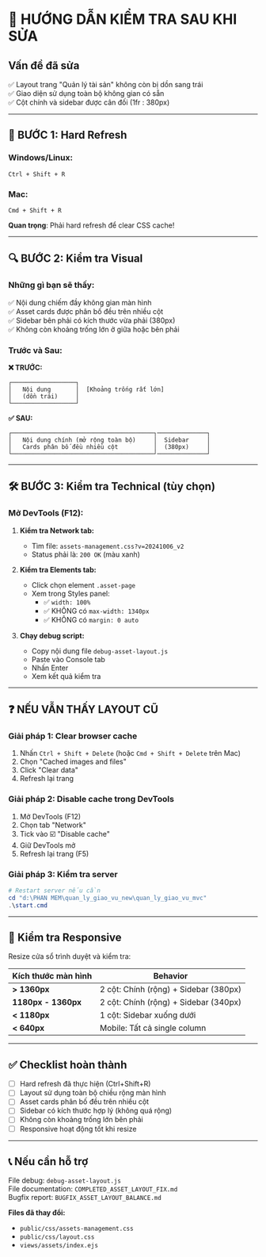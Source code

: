 # 🚀 HƯỚNG DẪN KIỂM TRA SAU KHI SỬA

## Vấn đề đã sửa
✅ Layout trang "Quản lý tài sản" không còn bị dồn sang trái  
✅ Giao diện sử dụng toàn bộ không gian có sẵn  
✅ Cột chính và sidebar được cân đối (1fr : 380px)

---

## 🔄 BƯỚC 1: Hard Refresh

### Windows/Linux:
```
Ctrl + Shift + R
```

### Mac:
```
Cmd + Shift + R
```

**Quan trọng**: Phải hard refresh để clear CSS cache!

---

## 🔍 BƯỚC 2: Kiểm tra Visual

### Những gì bạn sẽ thấy:
✅ Nội dung chiếm đầy không gian màn hình  
✅ Asset cards được phân bố đều trên nhiều cột  
✅ Sidebar bên phải có kích thước vừa phải (380px)  
✅ Không còn khoảng trống lớn ở giữa hoặc bên phải

### Trước và Sau:

**❌ TRƯỚC:**
```
┌──────────────────┐                                    
│   Nội dung       │  [Khoảng trống rất lớn]          
│   (dồn trái)     │                                    
└──────────────────┘                                    
```

**✅ SAU:**
```
┌────────────────────────────────────────┐──────────────┐
│   Nội dung chính (mở rộng toàn bộ)     │  Sidebar     │
│   Cards phân bố đều nhiều cột          │  (380px)     │
└────────────────────────────────────────┘──────────────┘
```

---

## 🛠️ BƯỚC 3: Kiểm tra Technical (tùy chọn)

### Mở DevTools (F12):

1. **Kiểm tra Network tab:**
   - Tìm file: `assets-management.css?v=20241006_v2`
   - Status phải là: `200 OK` (màu xanh)
   
2. **Kiểm tra Elements tab:**
   - Click chọn element `.asset-page`
   - Xem trong Styles panel:
     - ✅ `width: 100%`
     - ✅ KHÔNG có `max-width: 1340px`
     - ✅ KHÔNG có `margin: 0 auto`

3. **Chạy debug script:**
   - Copy nội dung file `debug-asset-layout.js`
   - Paste vào Console tab
   - Nhấn Enter
   - Xem kết quả kiểm tra

---

## ❓ NẾU VẪN THẤY LAYOUT CŨ

### Giải pháp 1: Clear browser cache
1. Nhấn `Ctrl + Shift + Delete` (hoặc `Cmd + Shift + Delete` trên Mac)
2. Chọn "Cached images and files"
3. Click "Clear data"
4. Refresh lại trang

### Giải pháp 2: Disable cache trong DevTools
1. Mở DevTools (F12)
2. Chọn tab "Network"
3. Tick vào ☑️ "Disable cache"
4. Giữ DevTools mở
5. Refresh lại trang (F5)

### Giải pháp 3: Kiểm tra server
```powershell
# Restart server nếu cần
cd "d:\PHAN MEM\quan_ly_giao_vu_new\quan_ly_giao_vu_mvc"
.\start.cmd
```

---

## 📱 Kiểm tra Responsive

Resize cửa sổ trình duyệt và kiểm tra:

| Kích thước màn hình | Behavior                        |
|---------------------|---------------------------------|
| **> 1360px**        | 2 cột: Chính (rộng) + Sidebar (380px) |
| **1180px - 1360px** | 2 cột: Chính (rộng) + Sidebar (340px) |
| **< 1180px**        | 1 cột: Sidebar xuống dưới        |
| **< 640px**         | Mobile: Tất cả single column     |

---

## ✅ Checklist hoàn thành

- [ ] Hard refresh đã thực hiện (Ctrl+Shift+R)
- [ ] Layout sử dụng toàn bộ chiều rộng màn hình
- [ ] Asset cards phân bố đều trên nhiều cột
- [ ] Sidebar có kích thước hợp lý (không quá rộng)
- [ ] Không còn khoảng trống lớn bên phải
- [ ] Responsive hoạt động tốt khi resize

---

## 📞 Nếu cần hỗ trợ

File debug: `debug-asset-layout.js`  
File documentation: `COMPLETED_ASSET_LAYOUT_FIX.md`  
Bugfix report: `BUGFIX_ASSET_LAYOUT_BALANCE.md`

**Files đã thay đổi:**
- `public/css/assets-management.css`
- `public/css/layout.css`
- `views/assets/index.ejs`
